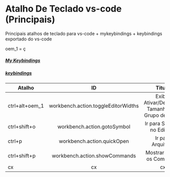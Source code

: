 # Atalho De Teclado vs-code (Principais)

Principais atalhos de teclado para vs-code + mykeybindings + keybindings exportado do vs-code

oem_1 = ç

##### [My Keybindings](https://github.com/H7-Dev/README.X/blob/master/VC%20CODE/My_Keybindings)
##### [keybindings]()

| Atalho | ID | Titulo
|------ |:---------:| :---------:|
| ctrl+alt+oem_1| workbench.action.toggleEditorWidths | Exibir: Ativar/Desativar Tamanhos de Grupo de Editor
| ctrl+shift+o| workbench.action.gotoSymbol | Ir para Símbolo no Editor...
| ctrl+p| workbench.action.quickOpen | Ir para Arquivo...
| ctrl+shift+p| workbench.action.showCommands | Mostrar Todos os Comandos
| cx| cx | cx
